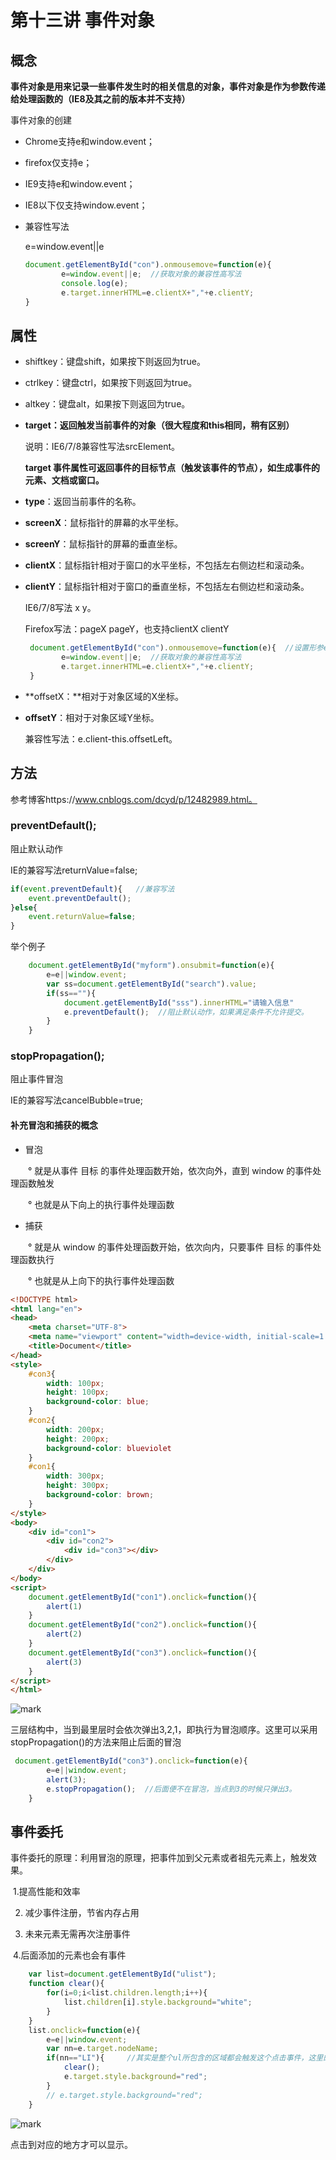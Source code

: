 # 第十三讲 事件对象

## 概念

**事件对象是用来记录一些事件发生时的相关信息的对象，事件对象是作为参数传递给处理函数的（IE8及其之前的版本并不支持）**

事件对象的创建

- Chrome支持e和window.event；

- firefox仅支持e；

- IE9支持e和window.event；

- IE8以下仅支持window.event；

- 兼容性写法

  e=window.event||e

  ````js
  document.getElementById("con").onmousemove=function(e){
          e=window.event||e;  //获取对象的兼容性高写法
          console.log(e);
          e.target.innerHTML=e.clientX+","+e.clientY;
  }
  ````

## 属性

- shiftkey：键盘shift，如果按下则返回为true。

- ctrlkey：键盘ctrl，如果按下则返回为true。

- altkey：键盘alt，如果按下则返回为true。

- **target：返回触发当前事件的对象（很大程度和this相同，稍有区别）**

  说明：IE6/7/8兼容性写法srcElement。

  **target 事件属性可返回事件的目标节点（触发该事件的节点），如生成事件的元素、文档或窗口。**

- **type**：返回当前事件的名称。

- **screenX**：鼠标指针的屏幕的水平坐标。

- **screenY**：鼠标指针的屏幕的垂直坐标。

- **clientX**：鼠标指针相对于窗口的水平坐标，不包括左右侧边栏和滚动条。

- **clientY**：鼠标指针相对于窗口的垂直坐标，不包括左右侧边栏和滚动条。

  IE6/7/8写法 x  y。

  Firefox写法：pageX pageY，也支持clientX clientY

  ```js
   document.getElementById("con").onmousemove=function(e){  //设置形参e，绑定鼠标事件，鼠标每次移动都会触发。
          e=window.event||e;  //获取对象的兼容性高写法
          e.target.innerHTML=e.clientX+","+e.clientY;
   }
  ```

- **offsetX：**相对于对象区域的X坐标。

- **offsetY**：相对于对象区域Y坐标。

  兼容性写法：e.client-this.offsetLeft。

## 方法

参考博客https://www.cnblogs.com/dcyd/p/12482989.html。

### preventDefault();

阻止默认动作

IE的兼容写法returnValue=false;

````js
if(event.preventDefault){   //兼容写法
    event.preventDefault();
}else{
    event.returnValue=false;
}
````

举个例子

````js
    document.getElementById("myform").onsubmit=function(e){
        e=e||window.event;
        var ss=document.getElementById("search").value;
        if(ss==""){
            document.getElementById("sss").innerHTML="请输入信息"
            e.preventDefault();  //阻止默认动作，如果满足条件不允许提交。
        }
    }
````

### stopPropagation();

阻止事件冒泡

IE的兼容写法cancelBubble=true;

#### 补充冒泡和捕获的概念

- 冒泡

　　° 就是从事件 目标 的事件处理函数开始，依次向外，直到 window 的事件处理函数触发

　　° 也就是从下向上的执行事件处理函数

- 捕获

　　° 就是从 window 的事件处理函数开始，依次向内，只要事件 目标 的事件处理函数执行

　　° 也就是从上向下的执行事件处理函数

````html
<!DOCTYPE html>
<html lang="en">
<head>
    <meta charset="UTF-8">
    <meta name="viewport" content="width=device-width, initial-scale=1.0">
    <title>Document</title>
</head>
<style>
    #con3{
        width: 100px;
        height: 100px;
        background-color: blue;
    }
    #con2{
        width: 200px;
        height: 200px;
        background-color: blueviolet
    }
    #con1{
        width: 300px;
        height: 300px;
        background-color: brown;
    }
</style>
<body>
    <div id="con1">
        <div id="con2">
            <div id="con3"></div>
        </div>
    </div>
</body>
<script>
    document.getElementById("con1").onclick=function(){
        alert(1)
    }
    document.getElementById("con2").onclick=function(){
        alert(2)
    }
    document.getElementById("con3").onclick=function(){
        alert(3)
    }
</script>
</html>
````

![mark](http://qiniu.cloud-zhi.com/blog/210430/AFC574hc3j.png?imageslim)

三层结构中，当到最里层时会依次弹出3,2,1，即执行为冒泡顺序。这里可以采用stopPropagation()的方法来阻止后面的冒泡

````js
 document.getElementById("con3").onclick=function(e){
        e=e||window.event;
        alert(3);
        e.stopPropagation();  //后面便不在冒泡，当点到3的时候只弹出3。
    }
````

## 事件委托

事件委托的原理：利用冒泡的原理，把事件加到父元素或者祖先元素上，触发效果。

​     1.提高性能和效率

2. 减少事件注册，节省内存占用

3. 未来元素无需再次注册事件

​     4.后面添加的元素也会有事件

`````js
    var list=document.getElementById("ulist");
    function clear(){
        for(i=0;i<list.children.length;i++){
            list.children[i].style.background="white";
        }
    }
    list.onclick=function(e){
        e=e||window.event;
        var nn=e.target.nodeName;
        if(nn=="LI"){     //其实是整个ul所包含的区域都会触发这个点击事件，这里的判定条件使li变色。
            clear();
            e.target.style.background="red";
        }
        // e.target.style.background="red";
    }
`````

![mark](http://qiniu.cloud-zhi.com/blog/210430/g8G3jk6gdb.png?imageslim)

点击到对应的地方才可以显示。